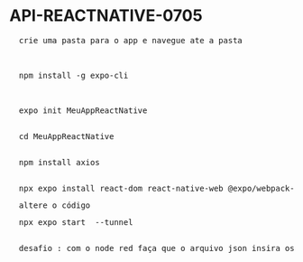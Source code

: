 # API-REACTNATIVE-0705

<pre>
  crie uma pasta para o app e navegue ate a pasta

  
</pre>

<pre>
  npm install -g expo-cli

</pre>
<pre>

  expo init MeuAppReactNative

</pre>
<pre>
  cd MeuAppReactNative

</pre>
<pre>
  npm install axios

</pre>
<pre>
  npx expo install react-dom react-native-web @expo/webpack-config
</pre>

<pre>
  altere o código
</pre>

<pre>
  npx expo start  --tunnel
</pre>

<pre> 
  desafio : com o node red faça que o arquivo json insira os dados em um banco de dados mysql a cada 1 minuto
</pre>
